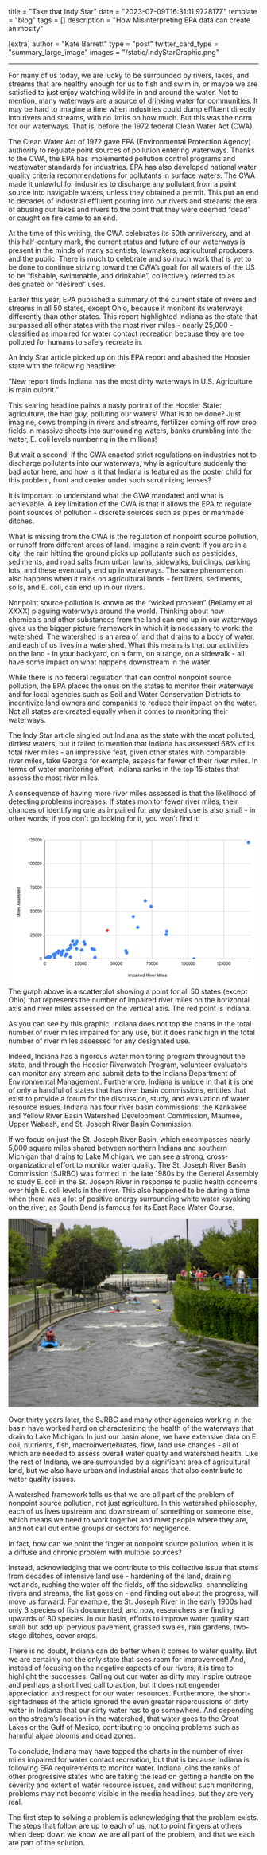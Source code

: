 title = "Take that Indy Star"
date = "2023-07-09T16:31:11.972817Z"
template = "blog"
tags = []
description = "How Misinterpreting EPA data can create animosity"

[extra]
author = "Kate Barrett"
type = "post"
twitter_card_type = "summary_large_image" 
images = "/static/IndyStarGraphic.png"

---

<!-- Ideally, for SEO there should be an image after the first paragraph or two -->

For many of us today, we are lucky to be surrounded by rivers, lakes, and streams that are healthy enough for us to fish and swim in, or maybe we are satisfied to just enjoy watching wildlife in and around the water. Not to mention, many waterways are a source of drinking water for communities. It may be hard to imagine a time when industries could dump effluent directly into rivers and streams, with no limits on how much. But this was the norm for our waterways. That is, before the 1972 federal Clean Water Act (CWA).

The Clean Water Act of 1972 gave EPA (Environmental Protection Agency) authority to regulate point sources of pollution entering waterways. Thanks to the CWA, the EPA has implemented pollution control programs and wastewater standards for industries. EPA has also developed national water quality criteria recommendations for pollutants in surface waters. The CWA made it unlawful for industries to discharge any pollutant from a point source into navigable waters, unless they obtained a permit. This put an end to decades of industrial effluent pouring into our rivers and streams: the era of abusing our lakes and rivers to the point that they were deemed “dead” or caught on fire came to an end.

At the time of this writing, the CWA celebrates its 50th anniversary, and at this half-century mark, the current status and future of our waterways is present in the minds of many scientists, lawmakers, agricultural producers, and the public. There is much to celebrate and so much work that is yet to be done to continue striving toward the CWA’s goal: for all waters of the US to be “fishable, swimmable, and drinkable”, collectively referred to as designated or “desired” uses. 

Earlier this year, EPA published a summary of the current state of rivers and streams in all 50 states, except Ohio, because it monitors its waterways differently than other states. This report highlighted Indiana as the state that surpassed all other states with the most river miles - nearly 25,000 -  classified as impaired for water contact recreation because they are too polluted for humans to safely recreate in. 

An Indy Star article picked up on this EPA report and abashed the Hoosier state with the following headline:

“New report finds Indiana has the most dirty waterways in U.S. Agriculture is main culprit.”

This searing headline paints a nasty portrait of the Hoosier State: agriculture, the bad guy, polluting our waters! What is to be done? Just imagine, cows tromping in rivers and streams, fertilizer coming off row crop fields in massive sheets into surrounding waters, banks crumbling into the water, E. coli levels numbering in the millions!

But wait a second: If the CWA enacted strict regulations on industries not to discharge pollutants into our waterways, why is agriculture suddenly the bad actor here, and how is it that Indiana is featured as the poster child for this problem, front and center under such scrutinizing lenses? 

It is important to understand what the CWA mandated and what is achievable. A key limitation of the CWA is that it allows the EPA to regulate point sources of pollution - discrete sources such as pipes or manmade ditches. 

What is missing from the CWA is the regulation of nonpoint source pollution, or runoff from different areas of land. Imagine a rain event: if you are in a city, the rain hitting the ground picks up pollutants such as pesticides, sediments, and road salts from urban lawns, sidewalks, buildings, parking lots, and these eventually end up in waterways. The same phenomenon also happens when it rains on agricultural lands - fertilizers, sediments, soils, and E. coli, can end up in our rivers.

Nonpoint source pollution is known as the “wicked problem” (Bellamy et al. XXXX) plaguing waterways around the world. Thinking about how chemicals and other substances from the land can end up in our waterways gives us the bigger picture framework in which it is necessary to work: the watershed. The watershed is an area of land that drains to a body of water, and each of us lives in a watershed. What this means is that our activities on the land - in your backyard, on a farm, on a range, on a sidewalk - all have some impact on what happens downstream in the water.

While there is no federal regulation that can control nonpoint source pollution, the EPA places the onus on the states to monitor their waterways and for local agencies such as Soil and Water Conservation Districts to incentivize land owners and companies to reduce their impact on the water. Not all states are created equally when it comes to monitoring their waterways.

The Indy Star article singled out Indiana as the state with the most polluted, dirtiest waters, but it failed to mention that Indiana has assessed 68% of its total river miles - an impressive feat, given other states with comparable river miles, take Georgia for example, assess far fewer of their river miles. In terms of water monitoring effort, Indiana ranks in the top 15 states that assess the most river miles.

A consequence of having more river miles assessed is that the likelihood of detecting problems increases. If states monitor fewer river miles, their chances of identifying one as impaired for any desired use is also small - in other words, if you don’t go looking for it, you won’t find it!

![Relationship between river miles assessed and river miles impaired](/static/IndyStarGraphic.png)
The graph above is a scatterplot showing a point for all 50 states (except Ohio) that represents the number of impaired river miles on the horizontal axis and river miles assessed on the vertical axis. The red point is Indiana. 

As you can see by this graphic, Indiana does not top the charts in the total number of river miles impaired for any use, but it does rank high in the total number of river miles assessed for any designated use.

Indeed, Indiana has a rigorous water monitoring program throughout the state, and through the Hoosier Riverwatch Program, volunteer evaluators can monitor any stream and submit data to the Indiana Department of Environmental Management. Furthermore, Indiana is unique in that it is one of only a handful of states that has river basin commissions, entities that exist to provide a forum for the discussion, study, and evaluation of water resource issues. Indiana has four river basin commissions: the Kankakee and Yellow River Basin Watershed Development Commission, Maumee, Upper Wabash, and St. Joseph River Basin Commission. 

If we focus on just the St. Joseph River Basin, which encompasses nearly 5,000 square miles shared between northern Indiana and southern Michigan that drains to Lake Michigan, we can see a strong, cross-organizational effort to monitor water quality. The St. Joseph River Basin Commission (SJRBC) was formed in the late 1980s by the General Assembly to study E. coli in the St. Joseph River in response to public health concerns over high E. coli levels in the river. This also happened to be during a time when there was a lot of positive energy surrounding white water kayaking on the river, as South Bend is famous for its East Race Water Course.

![South Bend's popular East Race White Water Way](/static/South-Bend-East-Race.jpg)

Over thirty years later, the SJRBC and many other agencies working in the basin have worked hard on characterizing the health of the waterways that drain to Lake Michigan. In just our basin alone, we have extensive data on E. coli, nutrients, fish, macroinvertebrates, flow, land use changes - all of which are needed to assess overall water quality and watershed health. Like the rest of Indiana, we are surrounded by a significant area of agricultural land, but we also have urban and industrial areas that also contribute to water quality issues.

A watershed framework tells us that we are all part of the problem of nonpoint source pollution, not just agriculture. In this watershed philosophy, each of us lives upstream and downstream of something or someone else, which means we need to work together and meet people where they are, and not call out entire groups or sectors for negligence. 

In fact, how can we point the finger at nonpoint source pollution, when it is a diffuse and chronic problem with multiple sources?

Instead, acknowledging that we contribute to this collective issue that stems from decades of intensive land use - hardening of the land, draining wetlands, rushing the water off the fields, off the sidewalks, channelizing rivers and streams, the list goes on - and finding out about the progress, will move us forward. For example, the St. Joseph River in the early 1900s had only 3 species of fish documented, and now, researchers are finding upwards of 80 species. In our basin, efforts to improve water quality start small but add up: pervious pavement, grassed swales, rain gardens, two-stage ditches, cover crops.

There is no doubt, Indiana can do better when it comes to water quality. But we are certainly not the only state that sees room for improvement! And, instead of focusing on the negative aspects of our rivers, it is time to highlight the successes. Calling out our water as dirty may inspire outrage and perhaps a short lived call to action, but it does not engender appreciation and respect for our water resources. Furthermore, the short-sightedness of the article ignored the even greater repercussions of dirty water in Indiana: that our dirty water has to go somewhere. And depending on the stream’s location in the watershed, that water goes to the Great Lakes or the Gulf of Mexico, contributing to ongoing problems such as harmful algae blooms and dead zones.

To conclude, Indiana may have topped the charts in the number of river miles impaired for water contact recreation, but that is because Indiana is following EPA requirements to monitor water. Indiana joins the ranks of other progressive states who are taking the lead on getting a handle on the severity and extent of water resource issues, and without such monitoring, problems may not become visible in the media headlines, but they are very real. 

The first step to solving a problem is acknowledging that the problem exists. The steps that follow are up to each of us, not to point fingers at others when deep down we know we are all part of the problem, and that we each are part of the solution.



